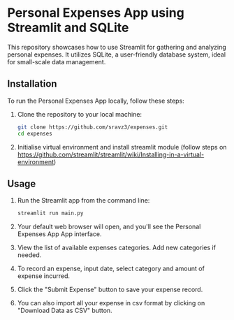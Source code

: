 # Personal Expenses App using Streamlit and SQLite

This repository showcases how to use Streamlit for gathering and analyzing personal expenses. It utilizes SQLite, a user-friendly database system, ideal for small-scale data management.

## Installation

To run the Personal Expenses App locally, follow these steps:

1. Clone the repository to your local machine:
   ```bash
   git clone https://github.com/sravz3/expenses.git
   cd expenses
   ```

2. Initialise virtual environment and install streamlit module (follow steps on https://github.com/streamlit/streamlit/wiki/Installing-in-a-virtual-environment) 



## Usage

1. Run the Streamlit app from the command line:
   ```bash
   streamlit run main.py
   ```

2. Your default web browser will open, and you'll see the Personal Expenses App App interface.

3. View the list of available expenses categories. Add new categories if needed.

4. To record an expense, input date, select category and amount of expense incurred.

5. Click the "Submit Expense" button to save your expense record.

6. You can also import all your expense in csv format by clicking on "Download Data as CSV" button.

